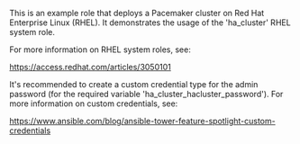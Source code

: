 This is an example role that deploys a Pacemaker cluster on
Red Hat Enterprise Linux (RHEL).  It demonstrates the usage
of the 'ha_cluster' RHEL system role.

For more information on RHEL system roles, see:

https://access.redhat.com/articles/3050101

It's recommended to create a custom credential type for the
admin password (for the required variable 'ha_cluster_hacluster_password').
For more information on custom credentials, see:

https://www.ansible.com/blog/ansible-tower-feature-spotlight-custom-credentials
